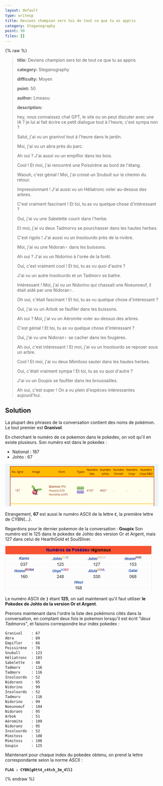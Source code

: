 ```yaml
---
layout: default
type: writeup
title: Deviens champion sers toi de tout ce que tu as appris
category: Steganography
point: 50
files: []
---
```


{% raw %}
> **title:** Deviens champion sers toi de tout ce que tu as appris
>
> **category:** Steganography
>
> **difficulty:** Moyen
>
> **point:** 50
>
> **author:** Lmeaou
>
> **description:**
>
> hey, vous connaissez chat GPT, le site ou on peut discuter avec une IA ? je lui ai fait écrire ce petit dialogue tout à l'heure, c'est sympa non ?
>
> Salut, j'ai vu un granivol tout à l'heure dans le jardin.
>
> Moi, j'ai vu un abra près du parc.
>
> Ah oui ? J'ai aussi vu un empiflor dans les bois.
>
> Cool ! Et moi, j'ai rencontré une Poissirène au bord de l'étang.
>
> Waouh, c'est génial ! Moi, j'ai croisé un Snubull sur le chemin du retour.
>
> Impressionnant ! J'ai aussi vu un Héliatronc voler au-dessus des arbres.
>
> C'est vraiment fascinant ! Et toi, tu as vu quelque chose d'intéressant ?
>
> Oui, j'ai vu une Sabelette courir dans l'herbe.
>
> Et moi, j'ai vu deux Tadmorvs se pourchasser dans les hautes herbes.
>
> C'est rigolo ! J'ai aussi vu un Insolourdo près de la rivière.
>
> Moi, j'ai vu une Nidoran♀ dans les buissons.
>
> Ah oui ? J'ai vu un Nidorino à l'orée de la forêt.
>
> Oui, c'est vraiment cool ! Et toi, tu as vu quoi d'autre ?
>
> J'ai vu un autre Insolourdo et un Tadmorv se battre.
>
> Intéressant ! Moi, j'ai vu un Nidorino qui chassait une Noeunoeuf, il était aidé par une Nidoran♀.
>
> Oh oui, c'était fascinant ! Et toi, tu as vu quelque chose d'intéressant ?
>
> Oui, j'ai vu un Arbok se faufiler dans les buissons.
>
> Ah oui ? Moi, j'ai vu un Aéromite voler au-dessus des arbres.
>
> C'est génial ! Et toi, tu as vu quelque chose d'intéressant ?
>
> Oui, j'ai vu une Nidoran♀ se cacher dans les fougères.
>
> Ah oui, c'est intéressant ! Et moi, j'ai vu un Insolourdo se reposer sous un arbre.
>
> Cool ! Et moi, j'ai vu deux Mimitoss sauter dans les hautes herbes.
>
> Oui, c'était vraiment sympa ! Et toi, tu as vu quoi d'autre ?
>
> J'ai vu un Goupix se faufiler dans les broussailles.
>
> Ah oui, c'est super ! On a vu plein d'espèces intéressantes aujourd'hui.
>
> 

## Solution

La plupart des phrases de la conversation contient des noms de pokémon. Le tout premier est **Granivol**.

En cherchant le numéro de ce pokemon dans le pokedex, on voit qu'il en existe plusieurs. Son numéro est dans le pokedex :
- National : 187
- Johto : 67

![Granivol dans le Pokedex](images/granivol.png)

Etrangement, **67** est aussi le numéro ASCII de la lettre **`C`**, la première lettre de CYBN{...}.

Regardons pour le dernier pokemon de la conversation : **Goupix**
Son numéro est le 125 dans le pokedex de Johto des version Or et Argent, mais 127 dans celui de HearthGold et SoulSliver.

![Granivol dans le Pokedex](images/goupix.png)

Le numéro ASCII de **`}`** étant **125**, on sait maintenant qu'il faut utiliser **le Pokedex de Johto de la version Or et Argent**.

Prenons maintenant dans l'ordre la liste des pokémons cités dans la conversation, en comptant deux fois le pokemon lorsqu'il est écrit *"deux Tadmorvs"*, et faisons correspondre leur index pokedex :

```
Granivol	: 67
Abra		: 89
Empiflor	: 66
Poissirène	: 78
Snubull		: 123
Héliatronc	: 103
Sabelette	: 48
Tadmorv		: 116
Tadmorv		: 116
Insolourdo	: 52
Nidoran♀	: 95
Nidorino	: 99
Insolourdo	: 52
Tadmorv		: 116
Nidorino	: 99
Noeunoeuf	: 104
Nidoran♀	: 95
Arbok		: 51
Aéromite	: 109
Nidoran♀	: 95
Insolourdo	: 52
Mimitoss	: 108
Mimitoss	: 108
Goupix		: 125
```

Maintenant pour chaque index du pokedex obtenu, on prend la lettre correspondante selon la norme ASCII :

**`FLAG : CYBN{g0tt4_c4tch_3m_4ll}`**

{% endraw %}
